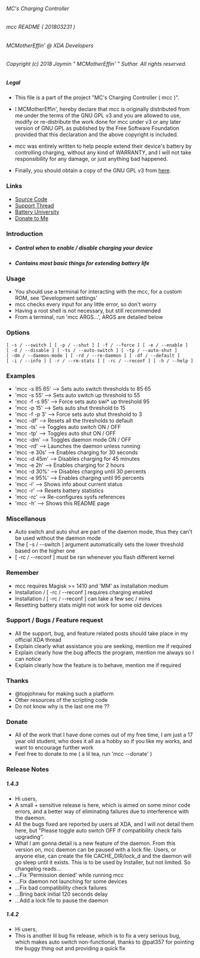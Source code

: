 ###### MC's Charging Controller
###### mcc README ( 201803231 )
###### MCMotherEffin' @ XDA Developers

###### Copyright (c) 2018 Jaymin " MCMotherEffin' " Suthar. All rights reserved.

##### Legal

* This file is a part of the project "MC's Charging Controller ( mcc )".

* I MCMotherEffin', hereby declare that mcc is originally distributed from
   me under the terms of the GNU GPL v3 and you are allowed to use, modify
   or re-distribute the work done for mcc under v3 or any later version of
   GNU GPL as published by the Free Software Foundation provided that this
   declaration and the above copyright is included.

* mcc was entirely written to help people extend their device's battery by
   controlling charging, without any kind of WARRANTY, and I will not take
   responsibility for any damage, or just anything bad happened.

* Finally, you should obtain a copy of the GNU GPL v3 from [here](http://gnu.org/licenses/).

### Links

* [Source Code](https://github.com/Magisk-Modules-Repo/MC-s-Charging-Controller)
* [Support Thread](https://forum.xda-developers.com/apps/magisk/mcs-charging-controller-t3739371)
* [Battery University](http://batteryuniversity.com/learn/article/how_to_prolong_lithium_based_batteries)
* [Donate to Me](https://paypal.me/JayminSuthar)

### Introduction

* ##### Control when to enable / disable charging your device
* ##### Contains most basic things for extending battery life

### Usage

* You should use a terminal for interacting with the mcc, for
   a custom ROM, see 'Development settings'
* mcc checks every input for any little error, so don't worry
* Having a root shell is not necessary, but still recommended
* From a terminal, run 'mcc ARGS...', ARGS are detailed below

### Options

    [ -s / --switch ] [ -p / --shut ] [ -f / --force ] [ -e / --enable ]
    [ -d / --disable ] [ -ts / --auto-switch ] [ -tp / --auto-shut ]
    [ -dm / --daemon-mode ] [ -rd / --re-daemon ] [ -df / --default ]
    [ -i / --info ] [ -r / --rm-stats ] [ -rc / --reconf ] [ -h / --help ]

### Examples

* 'mcc -s 85 65'   -->   Sets auto switch thresholds to 85 65
* 'mcc -s 55'      -->   Sets auto switch up threshold to 55
* 'mcc -f -s 95'   -->   Force sets auto swi* up threshold 95
* 'mcc -p 15'      -->   Sets auto shut threshold to 15
* 'mcc -f -p 3'    -->   Force sets auto shut threshold to 3
* 'mcc -df'        -->   Resets all the thresholds to default
* 'mcc -ts'        -->   Toggles auto switch ON / OFF
* 'mcc -tp'        -->   Toggles auto shut ON / OFF
* 'mcc -dm'        -->   Toggles daemon mode ON / OFF
* 'mcc -rd'        -->   Launches the daemon unless running
* 'mcc -e 30s'     -->   Enables charging for 30 seconds
* 'mcc -d 45m'     -->   Disables charging for 45 minutes
* 'mcc -e 2h'      -->   Enables charging for 2 hours
* 'mcc -d 30%'     -->   Disables charging until 30 percents
* 'mcc -e 95%'     -->   Enables charging until 95 percents
* 'mcc -i'         -->   Shows info about current status
* 'mcc -r'         -->   Resets battery statistics
* 'mcc -rc'        -->   Re-configures sysfs references
* 'mcc -h'         -->   Shows this README page

### Miscellanous

* Auto switch and auto shut are part of the daemon mode, thus
   they can't be used without the daemon mode
* The [ -s / --switch ] argument automatically sets the lower
   threshold based on the higher one
* [ -rc / --reconf ] must be ran whenever you flash different
   kernel

### Remember

* mcc requires Magisk >= 1410 and 'MM' as installation medium
* Installation / [ -rc / --reconf ] requires charging enabled
* Installation / [ -rc / --reconf ] can take a few sec / mins
* Resetting battery stats might not work for some old devices

### Support / Bugs / Feature request

* All the support, bug, and feature related posts should take
   place in my official XDA thread
* Explain clearly what assistance you are seeking, mention me
   if required
* Explain clearly how the bug affects the program, mention me
   always so I can notice
* Explain clearly how the feature is to behave, mention me if
   required

### Thanks

* @topjohnwu for making such a platform
* Other resources of the scripting code
* Do not know why is the last one me ??

### Donate

* All of the work that I have done comes out of my free time,
  I am just a 17 year old student, who does it all as a hobby
  so if you like my works, and want to encourage further work
* Feel free to donate to me ( a lil tea, run 'mcc --donate' )

### Release Notes

##### 1.4.3

* Hi users,
* A small + sensitive release is here, which is aimed on some
  minor code errors, and a better way of eliminating failures
  due to interference with the daemon.
* All the bugs fixed are reported by users at XDA, and I will
  not detail them here, but "Please toggle auto switch OFF if
  compatibility check fails upgrading".
* What I am gonna detail is a new feature of the daemon. From
  this version on, mcc daemon can be paused with a lock file.
  Users, or anyone else, can create the file CACHE_DIR/lock_d
  and the daemon will go sleep until it exists. This is to be
  used by Installer, but not limited. So changelog reads...
* ...Fix 'Permission denied' while running mcc
* ...Fix daemon not launching for some devices
* ...Fix bad compatibility check failures
* ...Bring back initial 120 seconds delay
* ...Add a lock file to pause the daemon

##### 1.4.2

* Hi users,
* This is another lil bug fix release, which is to fix a very
  serious bug, which makes auto switch non-functional, thanks
  to @pat357 for pointing the buggy thing out and providing a
  quick fix
